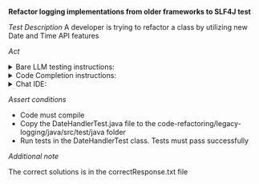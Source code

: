 **Refactor logging implementations from older frameworks to SLF4J test**

*Test Description*
A developer is trying to refactor a class by utilizing new Date and Time API features

*Act*

<details>
<summary>Bare LLM testing instructions:</summary>

- Open the prompt.txt file
- Copy a question located in the prompt.txt file to the chat window
- Submit the question
- Open the project code-refactoring/legacy-logging/java
- Open the DateHandler class
- Change the class implementation to the suggested implementation
- Add all necessary imports

</details>
<details>
<summary>Code Completion instructions:</summary>

- Open the project code-bugfixing/legacy-logging/java
- Open the DateHandler class
- Type at the end of the class:

```java
// Refactored logging implementations from older frameworks to SLF4J 
```

- Press ENTER
- Accept a sequence of suggestions using the TAB and ENTER keys
- Change the class implementation to the suggested implementation

</details>

<details>
<summary>Chat IDE:</summary>

- Open the project code-refactoring/legacy-logging/java
- Open the DateHandler class
- Type in the chat window:

> refactor logging implementations from older frameworks to SLF4J

- Change the processPayment method to the suggested method
- Add all necessary imports

</details>

*Assert conditions*

- Code must compile
- Copy the DateHandlerTest.java file to the code-refactoring/legacy-logging/java/src/test/java folder
- Run tests in the DateHandlerTest class. Tests must pass successfully

*Additional note*

The correct solutions is in the correctResponse.txt file
